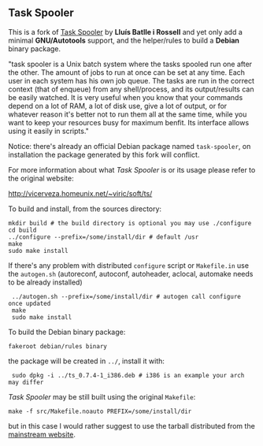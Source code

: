 Task Spooler
------------

This is a fork of [Task Spooler](http://vicerveza.homeunix.net/~viric/soft/ts/) by  **Lluís Batlle i Rossell** and yet only add a minimal **GNU/Autotools** support, and the helper/rules to build a **Debian** binary package.

"task spooler is a Unix batch system where the tasks spooled run one after the other. The amount of jobs to run at once can be set at any time. Each user in each system has his own job queue. The tasks are run in the correct context (that of enqueue) from any shell/process, and its output/results can be easily watched. It is very useful when you know that your commands depend on a lot of RAM, a lot of disk use, give a lot of output, or for whatever reason it's better not to run them all at the same time, while you want to keep your resources busy for maximum benfit. Its interface allows using it easily in scripts."

Notice: there's already an official Debian package named `task-spooler`, on installation the package generated by this fork will conflict.

For more information about what *Task Spooler* is or its usage please refer to the original website:

http://vicerveza.homeunix.net/~viric/soft/ts/

To build and install, from the sources directory:

    mkdir build # the build directory is optional you may use ./configure
    cd build
    ../configure --prefix=/some/install/dir # default /usr
    make
    sudo make install

If there's any problem with distributed `configure` script or `Makefile.in` use the `autogen.sh` (autoreconf, autoconf, autoheader, aclocal, automake needs to be already installed)
     
     ../autogen.sh --prefix=/some/install/dir # autogen call configure once updated
     make
     sudo make install

To build the Debian binary package:
    
    fakeroot debian/rules binary
the package will be created in `../`, install it with:
     
     sudo dpkg -i ../ts_0.7.4-1_i386.deb # i386 is an example your arch may differ

*Task Spooler* may be still built using the original `Makefile`:

    make -f src/Makefile.noauto PREFIX=/some/install/dir
but in this case I would rather suggest to use the tarball distributed from the [mainstream website](http://vicerveza.homeunix.net/~viric/soft/ts/).

